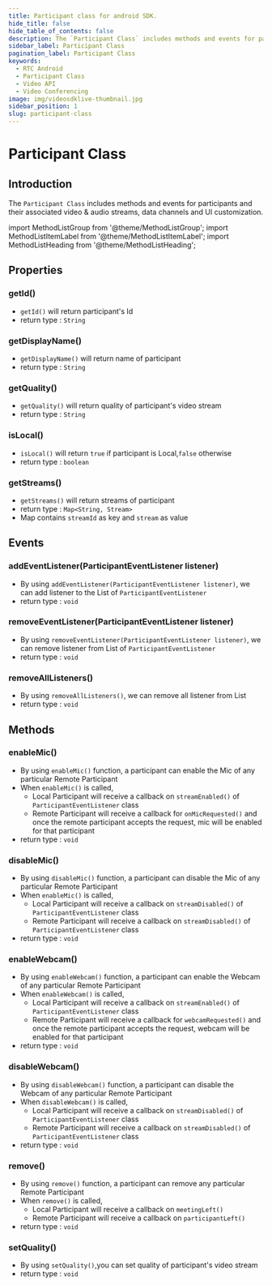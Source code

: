 ```yaml
---
title: Participant class for android SDK.
hide_title: false
hide_table_of_contents: false
description: The `Participant Class` includes methods and events for participants and their associated video & audio streams, data channels and UI customization.
sidebar_label: Participant Class
pagination_label: Participant Class
keywords:
  - RTC Android
  - Participant Class
  - Video API
  - Video Conferencing
image: img/videosdklive-thumbnail.jpg
sidebar_position: 1
slug: participant-class
---
```


# Participant Class

## Introduction

The `Participant Class` includes methods and events for participants and their associated video & audio streams, data channels and UI customization.

import MethodListGroup from '@theme/MethodListGroup';
import MethodListItemLabel from '@theme/MethodListItemLabel';
import MethodListHeading from '@theme/MethodListHeading';

## Properties

### getId()

- `getId()` will return participant's Id
- return type : `String`

### getDisplayName()

- `getDisplayName()` will return name of participant
- return type : `String`

### getQuality()

- `getQuality()` will return quality of participant's video stream
- return type : `String`

### isLocal()

- `isLocal()` will return `true` if participant is Local,`false` otherwise
- return type : `boolean`

### getStreams()

- `getStreams()` will return streams of participant
- return type : `Map<String, Stream>`
- Map contains `streamId` as key and `stream` as value

## Events

### addEventListener(ParticipantEventListener listener)

- By using `addEventListener(ParticipantEventListener listener)`, we can add listener to the List of `ParticipantEventListener`
- return type : `void`

### removeEventListener(ParticipantEventListener listener)

- By using `removeEventListener(ParticipantEventListener listener)`, we can remove listener from List of `ParticipantEventListener`
- return type : `void`

### removeAllListeners()

- By using `removeAllListeners()`, we can remove all listener from List
- return type : `void`

## Methods

### enableMic()

- By using `enableMic()` function, a participant can enable the Mic of any particular Remote Participant
- When `enableMic()` is called,
  - Local Participant will receive a callback on `streamEnabled()` of `ParticipantEventListener` class
  - Remote Participant will receive a callback for `onMicRequested()` and once the remote participant accepts the request, mic will be enabled for that participant
- return type : `void`

### disableMic()

- By using `disableMic()` function, a participant can disable the Mic of any particular Remote Participant
- When `enableMic()` is called,
  - Local Participant will receive a callback on `streamDisabled()` of `ParticipantEventListener` class
  - Remote Participant will receive a callback on `streamDisabled()` of `ParticipantEventListener` class
- return type : `void`

### enableWebcam()

- By using `enableWebcam()` function, a participant can enable the Webcam of any particular Remote Participant
- When `enableWebcam()` is called,
  - Local Participant will receive a callback on `streamEnabled()` of `ParticipantEventListener` class
  - Remote Participant will receive a callback for `webcamRequested()` and once the remote participant accepts the request, webcam will be enabled for that participant
- return type : `void`

### disableWebcam()

- By using `disableWebcam()` function, a participant can disable the Webcam of any particular Remote Participant
- When `disableWebcam()` is called,
  - Local Participant will receive a callback on `streamDisabled()` of `ParticipantEventListener` class
  - Remote Participant will receive a callback on `streamDisabled()` of `ParticipantEventListener` class
- return type : `void`

### remove()

- By using `remove()` function, a participant can remove any particular Remote Participant
- When `remove()` is called,
  - Local Participant will receive a callback on `meetingLeft()`
  - Remote Participant will receive a callback on `participantLeft()`
- return type : `void`

### setQuality()

- By using `setQuality()`,you can set quality of participant's video stream
- return type : `void`
